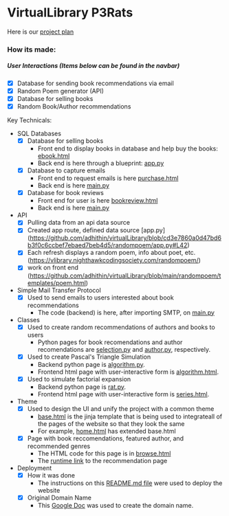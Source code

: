 # VirtualLibrary P3Rats

Here is our [project plan](https://padlet.com/ketkic61666/Rats)

### How its made:
##### User Interactions (Items below can be found in the navbar)
- [x] Database for sending book recommendations via email
- [X] Random Poem generator (API)
- [x] Database for selling books
- [X] Random Book/Author recommendations

Key Technicals:
- SQL Databases
    - [X] Database for selling books 
        - Front end to display books in database and help buy the books: [ebook.html](https://github.com/adhithin/virtualLibrary/blob/main/emails/templates/ebooks.html)
        - Back end is here through a blueprint: [app.py](https://github.com/adhithin/virtualLibrary/blob/main/emails/app.py)
    - [x] Database to capture emails 
        - Front end to request emails is here [purchase.html](https://github.com/adhithin/virtualLibrary/blob/main/templates/purchase.html)
        - Back end is here [main.py](https://github.com/adhithin/virtualLibrary/blob/main/main.py)
    - [x] Database for book reviews
        - Front end for user is here [bookreview.html](https://github.com/adhithin/virtualLibrary/blob/main/templates/bookreview.html)
        - Back end is here [main.py](https://github.com/adhithin/virtualLibrary/blob/main/main.py)
- API 
    - [X] Pulling data from an api data source
    - [X] Created app route, defined data source [app.py] (https://github.com/adhithin/virtualLibrary/blob/cd3e7860a0d47bd6b3f0c6ccbef7ebaed7beb4d5/randompoem/app.py#L42)
    - [X] Each refresh displays a random poem, info about poet, etc.
(https://vlibrary.nighthawkcodingsociety.com/randompoem/)
    - [X] work on front end (https://github.com/adhithin/virtualLibrary/blob/main/randompoem/templates/poem.html)

- Simple Mail Transfer Protocol 
    - [x] Used to send emails to users interested about book recommendations 
         - The code (backend) is here, after importing SMTP, on [main.py](https://github.com/adhithin/virtualLibrary/blob/main/main.py)

- Classes 
    - [X] Used to create random recommendations of authors and books to users
         - Python pages for book recomendations and author recomendations are [selection.py](https://github.com/adhithin/virtualLibrary/blob/main/booksearch/selection.py) and [author.py](https://github.com/adhithin/virtualLibrary/blob/main/randompoem/author.py), respectively. 
    - [X] Used to create Pascal's Triangle Simulation
         - Backend python page is [algorithm.py](https://github.com/adhithin/virtualLibrary/blob/main/findabook/algorithm.py). 
         - Frontend html page with user-interactive form is [algorithm.html](https://github.com/adhithin/virtualLibrary/blob/main/findabook/templates/algorithm.html).  
    - [X] Used to simulate factorial expansion
         - Backend python page is [rat.py](https://github.com/adhithin/virtualLibrary/blob/main/booksmart/rat.py). 
         - Frontend html page with user-interactive form is [series.html](https://github.com/adhithin/virtualLibrary/blob/main/booksmart/templates/series.html).   
- Theme
    - [X] Used to design the UI and unify the project with a common theme
         - [base.html](https://github.com/adhithin/virtualLibrary/blob/main/templates/base.html) is the jinja template that is being used to integrateall of the pages of the website so that they look the same
         - For example, [home.html](https://github.com/adhithin/virtualLibrary/blob/21857f01f6091627cbeee9748840187f3582c106/templates/home.html#L3) has extended base.html
    - [X] Page with book reccomendations, featured author, and recommended genres
         - The HTML code for this page is in [browse.html](https://github.com/adhithin/virtualLibrary/blob/main/templates/browse.html)
         - The [runtime link](virtuallibrary.cf/browse) to the recommendation page

- Deployment
    - [X] How it was done
         - The instructions on this [README.md file](https://github.com/nighthawkcoders/flask-idea-homesite) were used to deploy the website
    - [X] Original Domain Name
         - This [Google Doc](https://docs.google.com/document/d/1nODveWp0jBzj4ZpFLgWCWTOXzLAHAPUhAQYmZJ4LhyU/edit?usp=sharing) was used to create the domain name. 



